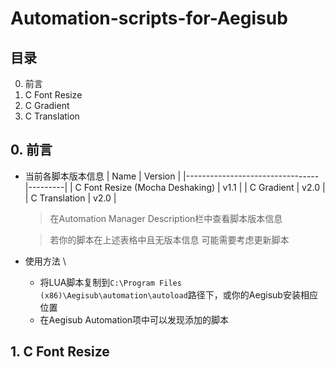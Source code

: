 # Automation-scripts-for-Aegisub
## 目录
0. 前言
1. C Font Resize
2. C Gradient
3. C Translation

## 0. 前言
* 当前各脚本版本信息 
    | Name                            | Version |
    |---------------------------------|---------|
    | C Font Resize (Mocha Deshaking) | v1.1    |
    | C Gradient                      | v2.0    |
    | C Translation                   | v2.0    |
    > 在Automation Manager Description栏中查看脚本版本信息
    
    > 若你的脚本在上述表格中且无版本信息 可能需要考虑更新脚本
* 使用方法 \
    + 将LUA脚本复制到`C:\Program Files (x86)\Aegisub\automation\autoload`路径下，或你的Aegisub安装相应位置
    + 在Aegisub Automation项中可以发现添加的脚本
## 1. C Font Resize
